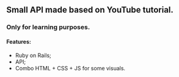 ## Small API made based on YouTube tutorial.
### Only for learning purposes.

#### Features:
- Ruby on Rails;
- API;
- Combo HTML + CSS + JS for some visuals.
